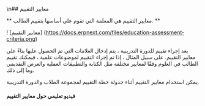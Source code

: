 \n## معايير التقييم

** معايير التقييم هي المعلمة التي تقوم على أساسها بتقييم الطالب. **

! [معايير التقييم] (https://docs.erpnext.com/files/education-assessment-criteria.png)

بعد إجراء تقييم للدورة التدريبية ، يتم إدخال العلامات التي تم الحصول عليها بناءً على معايير التقييم. على سبيل المثال ، إذا تم إجراء التقييم لموضوعات علمية ، فيمكنك تقييم الطالب في العلوم وفقًا لمعايير مختلفة مثل الكتابة والتطبيقات العملية والعرض التقديمي وما إلى ذلك.

يمكن استخدام معايير التقييم أثناء جدولة خطة التقييم لمجموعة الطلاب والدورة التدريبية.

#### فيديو تعليمي حول معايير التقييم